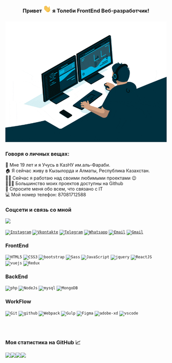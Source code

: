 <h3 align="center" style> Привет <img src="https://github.com/tolebijaksybai/tolebijaksybai/blob/master/Hi.gif" width="25px">  я Толеби FrontEnd Веб-разработчик!
</h3>

<h3 align="center"><img src="https://github.com/tolebijaksybai/tolebijaksybai/blob/master/code.gif" alt="Coder GIF" max-height="250"></h3>

<h3 align="left">Говоря о личных вещах:</h3>
🏢 Мне 19 лет и я Учусь в КазНУ им.аль-Фараби.<br/>
🏠 Я сейчас живу в Кызылорда и Алматы, Республика Казахстан.<br/>
👨‍💻‍ Сейчас я работаю над своими любимыми проектами 😉<br/>
👨🏻‍💻 Большинство моих проектов доступны на Github<br/>
💬 Спросите меня обо всем, что связано с IT <br/>
💻 Мой номер телефон: 87081712588<br/>

<h3 align="left">Соцсети и связь со мной</h3>

![](https://visitor-badge.glitch.me/badge?page_id=tolebijaksybai.tolebijaksybai)


<code><a href="https://www.instagram.com/tolebijaksybai_/?hl=ru" title="Instagram" target="_blank"><img alt="Instagram" width="50px" height="50px" src="https://cdn.worldvectorlogo.com/logos/instagram-2-1.svg" /></a></code>
<code><a href="https://vk.com/tolebi2017" target="_blank"><img alt="Vkontakte"  title="Vkontakte" width="50px" height="50px" src="https://cdn.worldvectorlogo.com/logos/vk-1.svg" /></a></code>
<code><a href="https://t.me/tolebi2020" target="_blank"><img alt="Telegram"  title="Telegram" width="50px" height="50px" src="https://cdn.worldvectorlogo.com/logos/telegram.svg" /></a></code>
<code><a href="https://wa.me/77081712588?text=Я%20заинтересован%20вашего%20навыки"  target="_blank"><img title="Whatsapp" alt="Whatsapp" width="50px" height="50px" src="https://cdn.worldvectorlogo.com/logos/whatsapp-icon.svg" /></a></code>
<code><a href="mailto:ztolebi@mail.ru" target="_blank"><img alt="Email"  title="Email" width="50px" height="50px" src="https://cdn.worldvectorlogo.com/logos/mail-ios.svg" /></a></code>
<code><a href="mailto:tolebizaksybaj@gmail.com" target="_blank"><img alt="Gmail"  title="Gmail" width="50px" height="50px" src="https://cdn.worldvectorlogo.com/logos/gmail-icon-2.svg" /></a></code>

<h3 align="left">FrontEnd</h3>

<code><img title="HTML5" alt="HTML5" width="50px" height="50px" src="https://image.flaticon.com/icons/svg/226/226269.svg" /></code>
<code><img title="CSS3" alt="CSS3" width="50px" height="50px" src="https://image.flaticon.com/icons/svg/732/732190.svg" /></code>
<code><img title="Bootstrap" alt="bootstrap" width="50px" height="50px" src="https://cdn.worldvectorlogo.com/logos/bootstrap-5-1.svg"/></code>
<code><img title="Sass" alt="Sass" width="50px" height="50px" src="https://cdn.worldvectorlogo.com/logos/sass-1.svg" /></code>
<code><img title="JavaScript" alt="JavaScript" width="50px" height="50px" src="https://cdn.worldvectorlogo.com/logos/javascript.svg" /></code>
<code><img title="jQuery" alt="jquery" width="50px" height="60px" src="https://cdn.worldvectorlogo.com/logos/jquery.svg" /></code>
<code><img title="React JS" alt="ReactJS" width="50px" height="50px" src="https://cdn.worldvectorlogo.com/logos/react-1.svg"/></code>
<code><img title="Vue js" alt="vuejs" width="50px" height="50px" src="https://cdn.worldvectorlogo.com/logos/vue-js-1.svg"/></code>
<code><img title="Redux" alt="Redux" width="50px" height="50px" src="https://cdn.worldvectorlogo.com/logos/redux.svg"/></code>

<h3 align="left">BackEnd</h3>
<code><img alt="php" width="50px" height="50px" src="https://cdn.worldvectorlogo.com/logos/php.svg"/></code>
<code><img alt="NodeJs" width="40px" height="50px" src="https://cdn.worldvectorlogo.com/logos/nodejs-icon.svg" /></code>
<code><img alt="mysql" width="50px" height="50px" src="https://cdn.worldvectorlogo.com/logos/mysql-5.svg"/></code>
<code><img alt="MongoDB" width="50px" height="50px" src="https://cdn.worldvectorlogo.com/logos/mongodb.svg"/></code>

<h3 align="left">WorkFlow</h3>
<code><img alt="Git" width="50px"  height="50px" src="https://cdn.worldvectorlogo.com/logos/git-icon.svg" /></code>
<code><img alt="github" width="50px" height="50px" src="https://cdn.worldvectorlogo.com/logos/github-octocat.svg"/></code>
<code><img alt="Webpack" width="50px" height="50px" src="https://cdn.worldvectorlogo.com/logos/webpack-icon.svg"/></code>
<code><img alt="Gulp" width="50px" height="50px" src="https://cdn.worldvectorlogo.com/logos/gulp.svg"/></code>
<code><img alt="Figma" width="50px" height="40px" src="https://cdn.worldvectorlogo.com/logos/figma-1.svg" /></code>
<code><img alt="adobe-xd" width="50px" height="45px" src="https://cdn.worldvectorlogo.com/logos/adobe-xd-1.svg"/></code>
<code><img alt="vscode" width="45px"  height="50px" src="https://cdn.worldvectorlogo.com/logos/visual-studio-code.svg"/></code>

<br><br>
<h3 align="left">Моя статистика на GitHub 📈 </h3>
<img width="350em" src='https://github-readme-stats.vercel.app/api?username=tolebijaksybai&show_icons=true&theme=tokyonight&count_private=trueline_height=48'/><img width="350em" src="https://github-readme-stats.vercel.app/api/top-langs/?username=tolebijaksybai&layout=compact&theme=tokyonight&icon_color=6392DF&hide=prs"/>

  <img align="left" src="https://github-readme-stats.vercel.app/api/pin/?username=MartinHeinz&repo=python-project-blueprint&title_color=ffffff&text_color=c9cacc&icon_color=2bbc8a&bg_color=1d1f21" />
  <img align="left" src="https://github-readme-stats.vercel.app/api/pin/?username=MartinHeinz&repo=go-project-blueprint&title_color=ffffff&text_color=c9cacc&icon_color=2bbc8a&bg_color=1d1f21" />
